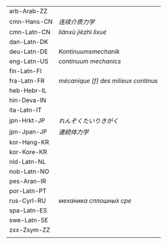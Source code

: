 | | |
|-|-|
| arb-Arab-ZZ |  |
| cmn-Hans-CN | _连续介质力学_ |
| cmn-Latn-CN | _liánxù jièzhì lìxué_ |
| dan-Latn-DK |  |
| deu-Latn-DE | _Kontinuumsmechanik_ |
| eng-Latn-US | _continuum mechanics_ |
| fin-Latn-FI |  |
| fra-Latn-FR | _mécanique [f] des milieux continus_ |
| heb-Hebr-IL |  |
| hin-Deva-IN |  |
| ita-Latn-IT |  |
| jpn-Hrkt-JP | _れんぞくたいりきがく_ |
| jpn-Jpan-JP | _連続体力学_ |
| kor-Hang-KR |  |
| kor-Kore-KR |  |
| nld-Latn-NL |  |
| nob-Latn-NO |  |
| pes-Aran-IR |  |
| por-Latn-PT |  |
| rus-Cyrl-RU | _меха́ника сплошны́х сре_ |
| spa-Latn-ES |  |
| swe-Latn-SE |  |
| zxx-Zsym-ZZ |  |
|  |  |